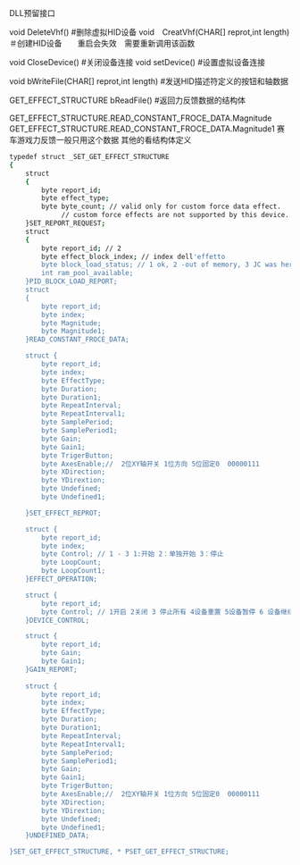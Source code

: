DLL预留接口

void DeleteVhf() #删除虚拟HID设备
void　CreatVhf(CHAR[] reprot,int length)　＃创建HID设备　　重启会失效　需要重新调用该函数

void CloseDevice()  #关闭设备连接
void setDevice()  #设置虚拟设备连接

void bWriteFile(CHAR[] reprot,int length) #发送HID描述符定义的按钮和轴数据

GET_EFFECT_STRUCTURE bReadFile() #返回力反馈数据的结构体

GET_EFFECT_STRUCTURE.READ_CONSTANT_FROCE_DATA.Magnitude
GET_EFFECT_STRUCTURE.READ_CONSTANT_FROCE_DATA.Magnitude1 赛车游戏力反馈一般只用这个数据 其他的看结构体定义

```sh
typedef struct _SET_GET_EFFECT_STRUCTURE
{
    struct
    {
        byte report_id;
        byte effect_type;
        byte byte_count; // valid only for custom force data effect.
             // custom force effects are not supported by this device.
    }SET_REPORT_REQUEST;
    struct
    {
        byte report_id; // 2
        byte effect_block_index; // index dell'effetto
        byte block_load_status; // 1 ok, 2 -out of memory, 3 JC was here, or maybe not ? case: undefined.
        int ram_pool_available;
    }PID_BLOCK_LOAD_REPORT;
    struct
    {
        byte report_id;
        byte index;
        byte Magnitude;
        byte Magnitude1;
    }READ_CONSTANT_FROCE_DATA;

    struct {
        byte report_id;
        byte index;
        byte EffectType;
        byte Duration;
        byte Duration1;
        byte RepeatInterval;
        byte RepeatInterval1;
        byte SamplePeriod;
        byte SamplePeriod1;
        byte Gain;
        byte Gain1;
        byte TrigerButton;
        byte AxesEnable;//  2位XY轴开关 1位方向 5位固定0  00000111
        byte XDirection;
        byte YDirextion;
        byte Undefined;
        byte Undefined1;

    }SET_EFFECT_REPROT;

    struct {
        byte report_id;
        byte index;
        byte Control; // 1 - 3 1:开始 2：单独开始 3：停止
        byte LoopCount;
        byte LoopCount1;
    }EFFECT_OPERATION;

    struct {
        byte report_id;
        byte Control; // 1开启 2关闭 3 停止所有 4设备重置 5设备暂停 6 设备继续
    }DEVICE_CONTROL;

    struct {
        byte report_id;
        byte Gain;
        byte Gain1;
    }GAIN_REPORT;
    
    struct {
        byte report_id;
        byte index;
        byte EffectType;
        byte Duration;
        byte Duration1;
        byte RepeatInterval;
        byte RepeatInterval1;
        byte SamplePeriod;
        byte SamplePeriod1;
        byte Gain;
        byte Gain1;
        byte TrigerButton;
        byte AxesEnable;//  2位XY轴开关 1位方向 5位固定0  00000111
        byte XDirection;
        byte YDirextion;
        byte Undefined;
        byte Undefined1;
    }UNDEFINED_DATA;

}SET_GET_EFFECT_STRUCTURE, * PSET_GET_EFFECT_STRUCTURE;
```
